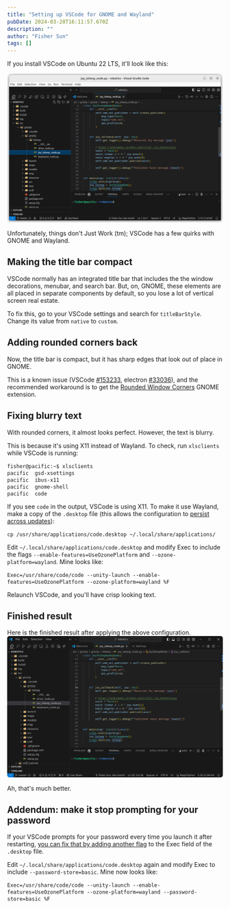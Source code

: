 ```yaml
---
title: "Setting up VSCode for GNOME and Wayland"
pubDate: 2024-03-28T16:11:57.670Z
description: ""
author: "Fisher Sun"
tags: []
---
```


If you install VSCode on Ubuntu 22 LTS, it'll look like this:

![Image of VSCode before applying configuration](before.png)

Unfortunately, things don't Just Work (tm); VSCode has a few quirks with GNOME and Wayland.

## Making the title bar compact
VSCode normally has an integrated title bar that includes the the window decorations, menubar, and search bar.
But, on, GNOME, these elements are all placed in separate components by default, so you lose a lot of vertical screen real estate.

To fix this, go to your VSCode settings and search for `titleBarStyle`. Change its value from `native` to `custom`.

## Adding rounded corners back
Now, the title bar is compact, but it has sharp edges that look out of place in GNOME.

This is a known issue (VSCode [#153233](https://github.com/microsoft/vscode/issues/153233), electron [#33036](https://github.com/electron/electron/issues/33036)),
and the recommended workaround is to get the [Rounded Window Corners](https://extensions.gnome.org/extension/5237/rounded-window-corners/) GNOME extension.

## Fixing blurry text
With rounded corners, it almost looks perfect.
However, the text is blurry.

This is because it's using X11 instead of Wayland.
To check, run `xlsclients` while VSCode is running:
```console
fisher@pacific:~$ xlsclients
pacific  gsd-xsettings
pacific  ibus-x11
pacific  gnome-shell
pacific  code
```
If you see `code` in the output, VSCode is using X11.
To make it use Wayland, make a copy of the `.desktop` file (this allows the configuration to [persist across updates](https://askubuntu.com/questions/861303/stop-apt-upgrade-from-replacing-desktop-file)):
```
cp /usr/share/applications/code.desktop ~/.local/share/applications/
```
Edit `~/.local/share/applications/code.desktop` and modify Exec to include the flags `--enable-features=UseOzonePlatform` and  `--ozone-platform=wayland`. Mine looks like:
```
Exec=/usr/share/code/code --unity-launch --enable-features=UseOzonePlatform --ozone-platform=wayland %F
```

Relaunch VSCode, and you'll have crisp looking text.

## Finished result
Here is the finished result after applying the above configuration.
![Image of VSCode before applying configuration](after.png)

Ah, that's much better.

## Addendum: make it stop prompting for your password
If your VSCode prompts for your password every time you launch it after restarting,
[you can fix that by adding another flag](https://askubuntu.com/a/968149) to the Exec field of the `.desktop` file.

Edit `~/.local/share/applications/code.desktop` again and modify Exec to include `--password-store=basic`. Mine now looks like:
```
Exec=/usr/share/code/code --unity-launch --enable-features=UseOzonePlatform --ozone-platform=wayland --password-store=basic %F
```

